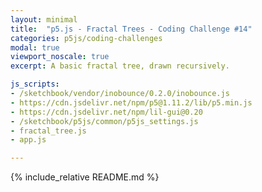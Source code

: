 ```yaml
---
layout: minimal
title:  "p5.js - Fractal Trees - Coding Challenge #14"
categories: p5js/coding-challenges
modal: true
viewport_noscale: true
excerpt: A basic fractal tree, drawn recursively.

js_scripts:
- /sketchbook/vendor/inobounce/0.2.0/inobounce.js
- https://cdn.jsdelivr.net/npm/p5@1.11.2/lib/p5.min.js
- https://cdn.jsdelivr.net/npm/lil-gui@0.20
- /sketchbook/p5js/common/p5js_settings.js
- fractal_tree.js
- app.js

---
```


{% include_relative README.md %}

